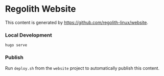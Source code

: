 # Regolith Website

This content is generated by https://github.com/regolith-linux/website.

### Local Development

`hugo serve`

### Publish

Run `deploy.sh` from the `website` project to automatically publish this content.
